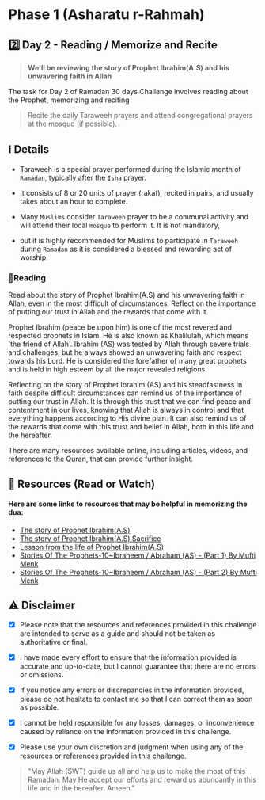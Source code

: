 # Phase 1 (Asharatu r-Rahmah)

## 2️⃣ Day 2 - Reading / Memorize and Recite

> **We'll be reviewing the story of Prophet Ibrahim(A.S) and his unwavering faith in Allah**

The task for Day 2 of Ramadan 30 days Challenge involves reading about the Prophet, memorizing and reciting

> Recite the daily Taraweeh prayers and attend congregational prayers at the mosque (if possible).


## ℹ️ Details

- Taraweeh is a special prayer performed during the Islamic month of `Ramadan`, typically after the `Isha` prayer. 

- It consists of 8 or 20 units of prayer (rakat), recited in pairs, and usually takes about an hour to complete.

- Many `Muslims` consider `Taraweeh` prayer to be a communal activity and will attend their local `mosque` to perform it. It is not mandatory, 

- but it is highly recommended for Muslims to participate in `Taraweeh` during `Ramadan` as it is considered a blessed and rewarding act of worship.

### 📒Reading

Read about the story of Prophet Ibrahim(A.S) and his unwavering faith in Allah, even in the most difficult of circumstances. 
Reflect on the importance of putting our trust in Allah and the rewards that come with it.

Prophet Ibrahim (peace be upon him) is one of the most revered and respected prophets in Islam. He is also known as Khalilulah, which means 'the friend of Allah'.
Ibrahim (AS) was tested by Allah through severe trials and challenges, but he always showed an unwavering faith and respect towards his Lord. 
He is considered the forefather of many great prophets and is held in high esteem by all the major revealed religions.

Reflecting on the story of Prophet Ibrahim (AS) and his steadfastness in faith despite difficult circumstances can remind us of the importance of putting our trust in Allah. 
It is through this trust that we can find peace and contentment in our lives, knowing that Allah is always in control and that everything happens according to His divine plan.
It can also remind us of the rewards that come with this trust and belief in Allah, both in this life and the hereafter.

There are many resources available online, including articles, videos, and references to the Quran, that can provide further insight.


## 📒 Resources (Read or Watch) 
#### Here are some links to resources that may be helpful in memorizing the dua:

- [The story of Prophet Ibrahim(A.S)](https://www.southmetroic.org/post/story-of-prophet-ibrahim-a-s-abraham)
- [The story of Prophet Ibrahim(A.S) Sacrifice](https://islamonline.net/en/the-story-of-ibrahims-sacrifice/)
- [Lesson from the life of Prophet Ibrahim(A.S)](https://thepilgrim.co/lessons-from-the-life-of-prophet-ibrahim)
- [Stories Of The Prophets-10~Ibraheem / Abraham (AS) - (Part 1) By Mufti Menk](https://www.youtube.com/watch?v=ZzWI0EsWrh4)
- [Stories Of The Prophets-10~Ibraheem / Abraham (AS) - (Part 2) By Mufti Menk](https://www.youtube.com/watch?v=IcKEwfygNS4)


## ⚠️ Disclaimer 

- [x] Please note that the resources and references provided in this challenge are intended to serve as a guide and should not be taken as authoritative or final. 

- [x] I have made every effort to ensure that the information provided is accurate and up-to-date, but I cannot guarantee that there are no errors or omissions.

- [x] If you notice any errors or discrepancies in the information provided, please do not hesitate to contact me so that I can correct them as soon as possible. 

- [x] I cannot be held responsible for any losses, damages, or inconvenience caused by reliance on the information provided in this challenge.

- [x] Please use your own discretion and judgment when using any of the resources or references provided in this challenge.

> "May Allah (SWT) guide us all and help us to make the most of this Ramadan.
> May He accept our efforts and reward us abundantly in this life and in the hereafter. Ameen."
